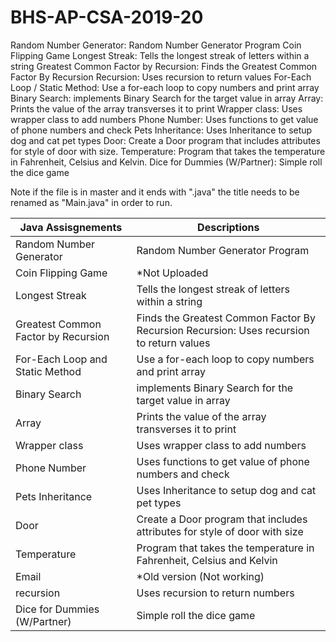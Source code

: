 # BHS-AP-CSA-2019-20

Random Number Generator:	Random Number Generator Program
Coin Flipping Game 
Longest Streak: Tells the longest streak of letters within a string 
Greatest Common Factor by Recursion: Finds the Greatest Common Factor By Recursion Recursion: Uses recursion to return values 
For-Each Loop / Static Method: Use a for-each loop to copy numbers and print array 
Binary Search:	implements Binary Search for the target value in array 
Array: Prints the value of the array transverses it to print 
Wrapper class: Uses wrapper class to add numbers 
Phone Number: Uses functions to get value of phone numbers and check 
Pets Inheritance: Uses Inheritance to setup dog and cat pet types 
Door: Create a Door program that includes attributes for style of door with size.
Temperature: Program that takes the temperature in Fahrenheit, Celsius and Kelvin.
Dice for Dummies (W/Partner): Simple roll the dice game

Note if the file is in master and it ends with ".java" the title needs to be renamed as "Main.java" in order to run.

| Java Assisgnements | Descriptions |
| ------------- | ------------- |
| Random Number Generator | Random Number Generator Program  |
| Coin Flipping Game|*Not Uploaded|  
| Longest Streak  | Tells the longest streak of letters within a string   |
| Greatest Common Factor by Recursion |  Finds the Greatest Common Factor By Recursion Recursion: Uses recursion to return values|  
| For-Each Loop and Static Method | Use a for-each loop to copy numbers and print array|  
| Binary Search | implements Binary Search for the target value in array|  
| Array | Prints the value of the array transverses it to print|  
| Wrapper class | Uses wrapper class to add numbers| 
| Phone Number | Uses functions to get value of phone numbers and check | 
| Pets Inheritance | Uses Inheritance to setup dog and cat pet types | 
| Door | Create a Door program that includes attributes for style of door with size| 
| Temperature | Program that takes the temperature in Fahrenheit, Celsius and Kelvin| 
| Email | *Old version (Not working)| 
|recursion|Uses recursion to return numbers |
| Dice for Dummies (W/Partner) | Simple roll the dice game| 
